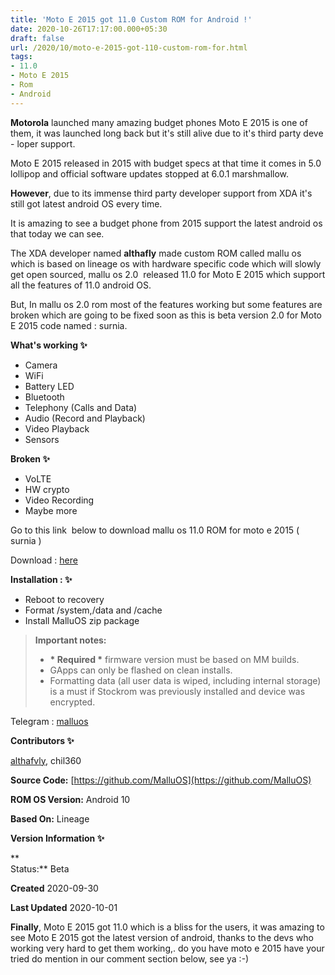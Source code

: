 ```yaml
---
title: 'Moto E 2015 got 11.0 Custom ROM for Android !'
date: 2020-10-26T17:17:00.000+05:30
draft: false
url: /2020/10/moto-e-2015-got-110-custom-rom-for.html
tags: 
- 11.0
- Moto E 2015
- Rom
- Android
---
```


**Motorola** launched many amazing budget phones Moto E 2015 is one of them, it was launched long back but it's still alive due to it's third party deve - loper support.

  

Moto E 2015 released in 2015 with budget specs at that time it comes in 5.0 lollipop and official software updates stopped at 6.0.1 marshmallow.

  

**However**, due to its immense third party developer support from XDA it's still got latest android OS every time.

  

It is amazing to see a budget phone from 2015 support the latest android os that today we can see.

  

The XDA developer named **althafly** made custom ROM called mallu os which is based on lineage os with hardware specific code which will slowly get open sourced, mallu os 2.0  released 11.0 for Moto E 2015 which support all the features of 11.0 android OS.

  

But, In mallu os 2.0 rom most of the features working but some features are broken which are going to be fixed soon as this is beta version 2.0 for Moto E 2015 code named : surnia.

  

**What's working ✨**

*   Camera
*   WiFi
*   Battery LED
*   Bluetooth
*   Telephony (Calls and Data)
*   Audio (Record and Playback)
*   Video Playback
*   Sensors

**Broken ✨**

*   VoLTE
*   HW crypto
*   Video Recording
*   Maybe more

Go to this link  below to download mallu os 11.0 ROM for moto e 2015 ( surnia ) 

  

Download : [here](https://www.androidfilehost.com/?fid=8889791610682948886)

  

**Installation : ✨**

*   Reboot to recovery
*   Format /system,/data and /cache
*   Install MalluOS zip package

> **Important notes:**
> 
> *   **\* Required \*** firmware version must be based on MM builds.
> *   GApps can only be flashed on clean installs.
> *   Formatting data (all user data is wiped, including internal storage) is a must if Stockrom was previously installed and device was encrypted.

  

Telegram : [malluos](http://t.me/malluoss)

  

**Contributors ✨**

[althafvly](https://forum.xda-developers.com/member.php?u=5881712), chil360 

  
**Source Code:** [https://github.com/MalluOS](https://github.com/MalluOS)  
  
**ROM OS Version:** Android 10

  
**Based On:** Lineage  
  
**Version Information ✨**

**  
Status:** Beta  
  
**Created** 2020-09-30

  
**Last Updated** 2020-10-01  

  

**Finally**, Moto E 2015 got 11.0 which is a bliss for the users, it was amazing to see Moto E 2015 got the latest version of android, thanks to the devs who working very hard to get them working,. do you have moto e 2015 have your tried do mention in our comment section below, see ya :-)